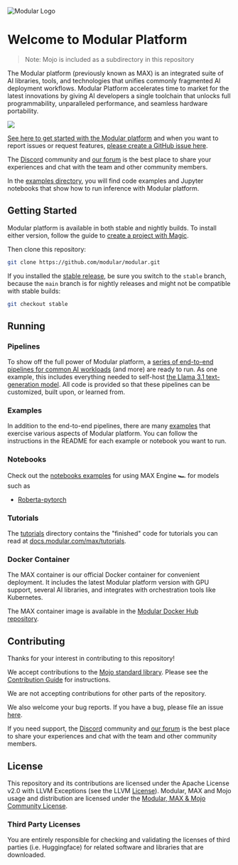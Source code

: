 ![Modular Logo](https://modular-assets.s3.amazonaws.com/images/GitHubBannerModular.png)

# Welcome to Modular Platform

> Note: Mojo is included as a subdirectory in this repository

The Modular platform (previously known as MAX) is an integrated suite of AI
libraries, tools, and technologies that unifies commonly fragmented AI
deployment workflows. Modular Platform accelerates time to market for the latest
innovations by giving AI developers a single toolchain that unlocks full
programmability, unparalleled performance, and seamless hardware portability.

![](https://docs.modular.com/images/modular-container-stack.png)

[See here to get started with the Modular platform](https://docs.modular.com/max/get-started)
and when you want to report issues or request features,
[please create a GitHub issue here](https://github.com/modular/modular/issues/new/choose).

The [Discord](https://discord.gg/modular) community and
[our forum](https://forum.modular.com/) is the best place to share
your experiences and chat with the team and other community members.

In the [examples directory](https://github.com/modular/modular/tree/main/examples),
you will find code examples and Jupyter notebooks that show how to run inference
with Modular platform.

## Getting Started

Modular platform is available in both stable and nightly builds. To install
either version, follow the guide to [create a project with
Magic](https://docs.modular.com/max/create-project).

Then clone this repository:

```bash
git clone https://github.com/modular/modular.git
```

If you installed the [stable
release](https://docs.modular.com/max/packages#stable-release), be sure you
switch to the `stable` branch, because the `main` branch is for nightly
releases and might not be compatible with stable builds:

```bash
git checkout stable
```

## Running

### Pipelines

To show off the full power of Modular platform, a
[series of end-to-end pipelines for common AI workloads](./src/max/pipelines/)
(and more) are ready to run. As one example, this includes everything needed to
self-host
[the Llama 3.1 text-generation model](./src/max/pipelines/architectures/llama3/).
All code is provided so that these pipelines can be customized, built upon, or
learned from.

### Examples

In addition to the end-to-end pipelines, there are many [examples](./examples/)
that exercise various aspects of Modular platform. You can follow the
instructions in the README for each example or notebook you want to run.

### Notebooks

Check out the [notebooks examples](./examples/notebooks/) for using MAX Engine
🏎️ for models such as

- [Roberta-pytorch](./examples/notebooks/roberta-python-pytorch.ipynb)

### Tutorials

The [tutorials](./tutorials/) directory contains the "finished" code for
tutorials you can read at
[docs.modular.com/max/tutorials](https://docs.modular.com/max/tutorials).

### Docker Container

The MAX container is our official Docker container for convenient deployment.
It includes the latest Modular platform version with GPU support, several AI
libraries, and integrates with orchestration tools like Kubernetes.

The MAX container image is available in the
[Modular Docker Hub repository](https://hub.docker.com/repository/docker/modular/max-nvidia-base/).

## Contributing

Thanks for your interest in contributing to this repository!

We accept contributions to the [Mojo standard library](./mojo).
Please see the [Contribution Guide](mojo/CONTRIBUTING.md) for instructions.

We are not accepting contributions for other parts of the repository.

We also welcome your bug reports.  If you have a bug, please file an issue
[here](https://github.com/modular/modular/issues/new/choose).

If you need support, the [Discord](https://discord.gg/modular)
community and [our forum](https://forum.modular.com/) is the best
place to share your experiences and chat with the team and other
community members.

## License

This repository and its contributions are licensed under the Apache License
v2.0 with LLVM Exceptions (see the LLVM [License](https://llvm.org/LICENSE.txt)).
Modular, MAX and Mojo usage and distribution are licensed under the
[Modular, MAX & Mojo Community License](https://www.modular.com/legal/max-mojo-license).

### Third Party Licenses

You are entirely responsible for checking and validating the licenses of
third parties (i.e. Huggingface) for related software and libraries that are downloaded.
